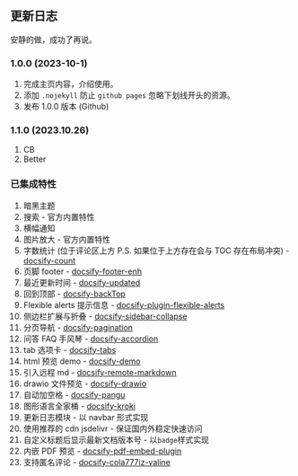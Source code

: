 ## 更新日志

安静的做，成功了再说。

### 1.0.0 (2023-10-1)
1. 完成主页内容，介绍使用。
2. 添加 `.nojekyll` 防止 `github pages` 忽略下划线开头的资源。
3. 发布 1.0.0 版本 (Github)

### 1.1.0 (2023.10.26)
1. CB
2. Better

### 已集成特性

1. 暗黑主题
2. 搜索 - 官方内置特性
3. 横幅通知
4. 图片放大 - 官方内置特性
5. 字数统计 (位于评论区上方 P.S. 如果位于上方存在会与 TOC 存在布局冲突) - [docsify-count](https://www.npmjs.com/package/docsify-count)
6. 页脚 footer - [docsify-footer-enh](https://www.npmjs.com/package/docsify-footer-enh)
7. 最近更新时间 - [docsify-updated](https://www.npmjs.com/package/docsify-updated)
8. 回到顶部 - [docsify-backTop](https://www.npmjs.com/package/docsify-backTop)
9. Flexible alerts 提示信息 - [docsify-plugin-flexible-alerts](https://www.npmjs.com/package/docsify-plugin-flexible-alerts)
10. 侧边栏扩展与折叠 - [docsify-sidebar-collapse](https://www.npmjs.com/package/docsify-sidebar-collapse)
11. 分页导航 - [docsify-pagination](https://www.npmjs.com/package/docsify-pagination)
12. 问答 FAQ 手风琴 - [docsify-accordion](https://www.npmjs.com/package/docsify-accordion)
13. tab 选项卡 - [docsify-tabs](https://www.npmjs.com/package/docsify-tabs)
14. html 预览 demo - [docsify-demo](https://www.npmjs.com/package/docsify-demo)
15. 引入远程 md - [docsify-remote-markdown](https://www.npmjs.com/package/docsify-remote-markdown)
16. drawio 文件预览 - [docsify-drawio](https://www.npmjs.com/package/docsify-drawio)
17. 自动加空格 - [docsify-pangu](https://www.npmjs.com/package/docsify-pangu)
18. 图形语言全家桶 - [docsify-kroki](https://www.npmjs.com/package/docsify-kroki)
19. 更新日志模块 - 以 navbar 形式实现
20. 使用推荐的 cdn jsdelivr - 保证国内外稳定快速访问
21. 自定义标题后显示最新文档版本号 - 以`badge`样式实现
22. 内嵌 PDF 预览 - [docsify-pdf-embed-plugin](https://www.npmjs.com/package/docsify-pdf-embed-plugin)
23. 支持匿名评论 - [docsify-cola777jz-valine](https://www.npmjs.com/package/docsify-mango-valine)